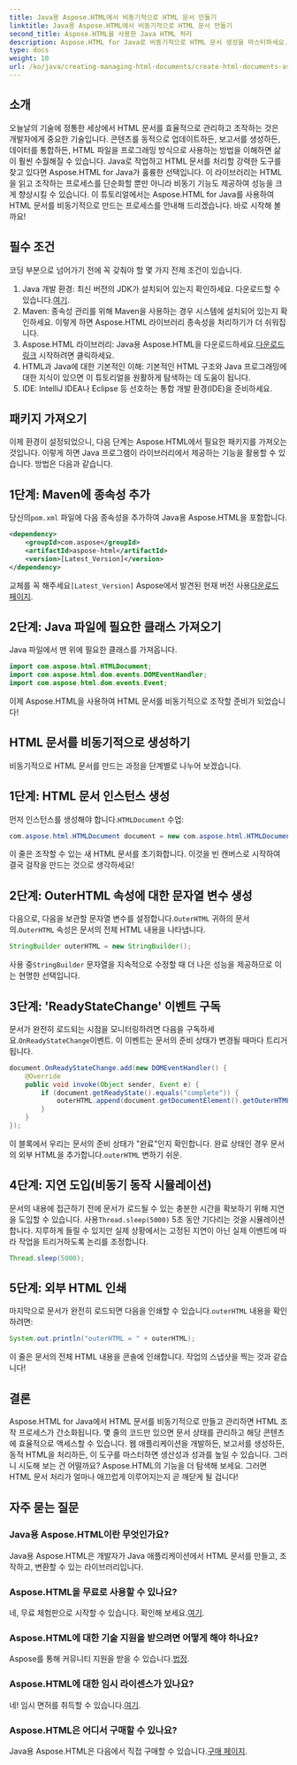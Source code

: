 ```yaml
---
title: Java용 Aspose.HTML에서 비동기적으로 HTML 문서 만들기
linktitle: Java용 Aspose.HTML에서 비동기적으로 HTML 문서 만들기
second_title: Aspose.HTML을 사용한 Java HTML 처리
description: Aspose.HTML for Java로 비동기적으로 HTML 문서 생성을 마스터하세요. 신속한 학습을 위해 단계별 가이드, 팁, FAQ가 포함되어 있습니다.
type: docs
weight: 10
url: /ko/java/creating-managing-html-documents/create-html-documents-async/
---
```

## 소개
오늘날의 기술에 정통한 세상에서 HTML 문서를 효율적으로 관리하고 조작하는 것은 개발자에게 중요한 기술입니다. 콘텐츠를 동적으로 업데이트하든, 보고서를 생성하든, 데이터를 통합하든, HTML 파일을 프로그래밍 방식으로 사용하는 방법을 이해하면 삶이 훨씬 수월해질 수 있습니다. Java로 작업하고 HTML 문서를 처리할 강력한 도구를 찾고 있다면 Aspose.HTML for Java가 훌륭한 선택입니다. 이 라이브러리는 HTML을 읽고 조작하는 프로세스를 단순화할 뿐만 아니라 비동기 기능도 제공하여 성능을 크게 향상시킬 수 있습니다. 이 튜토리얼에서는 Aspose.HTML for Java를 사용하여 HTML 문서를 비동기적으로 만드는 프로세스를 안내해 드리겠습니다. 바로 시작해 볼까요!
## 필수 조건
코딩 부분으로 넘어가기 전에 꼭 갖춰야 할 몇 가지 전제 조건이 있습니다.
1.  Java 개발 환경: 최신 버전의 JDK가 설치되어 있는지 확인하세요. 다운로드할 수 있습니다.[여기](https://www.oracle.com/java/technologies/javase-jdk11-downloads.html).
2. Maven: 종속성 관리를 위해 Maven을 사용하는 경우 시스템에 설치되어 있는지 확인하세요. 이렇게 하면 Aspose.HTML 라이브러리 종속성을 처리하기가 더 쉬워집니다.
3.  Aspose.HTML 라이브러리: Java용 Aspose.HTML을 다운로드하세요.[다운로드 링크](https://releases.aspose.com/html/java/) 시작하려면 클릭하세요.
4. HTML과 Java에 대한 기본적인 이해: 기본적인 HTML 구조와 Java 프로그래밍에 대한 지식이 있으면 이 튜토리얼을 원활하게 탐색하는 데 도움이 됩니다.
5. IDE: IntelliJ IDEA나 Eclipse 등 선호하는 통합 개발 환경(IDE)을 준비하세요.
## 패키지 가져오기
이제 환경이 설정되었으니, 다음 단계는 Aspose.HTML에서 필요한 패키지를 가져오는 것입니다. 이렇게 하면 Java 프로그램이 라이브러리에서 제공하는 기능을 활용할 수 있습니다. 방법은 다음과 같습니다.
## 1단계: Maven에 종속성 추가
 당신의`pom.xml` 파일에 다음 종속성을 추가하여 Java용 Aspose.HTML을 포함합니다.
```xml
<dependency>
    <groupId>com.aspose</groupId>
    <artifactId>aspose-html</artifactId>
    <version>[Latest_Version]</version>
</dependency>
```
 교체를 꼭 해주세요`[Latest_Version]` Aspose에서 발견된 현재 버전 사용[다운로드 페이지](https://releases.aspose.com/html/java/).
## 2단계: Java 파일에 필요한 클래스 가져오기
Java 파일에서 맨 위에 필요한 클래스를 가져옵니다.
```java
import com.aspose.html.HTMLDocument;
import com.aspose.html.dom.events.DOMEventHandler;
import com.aspose.html.dom.events.Event;
```
이제 Aspose.HTML을 사용하여 HTML 문서를 비동기적으로 조작할 준비가 되었습니다!
## HTML 문서를 비동기적으로 생성하기
비동기적으로 HTML 문서를 만드는 과정을 단계별로 나누어 보겠습니다.
## 1단계: HTML 문서 인스턴스 생성
 먼저 인스턴스를 생성해야 합니다.`HTMLDocument` 수업:
```java
com.aspose.html.HTMLDocument document = new com.aspose.html.HTMLDocument();
```
이 줄은 조작할 수 있는 새 HTML 문서를 초기화합니다. 이것을 빈 캔버스로 시작하여 결국 걸작을 만드는 것으로 생각하세요!
## 2단계: OuterHTML 속성에 대한 문자열 변수 생성
 다음으로, 다음을 보관할 문자열 변수를 설정합니다.`OuterHTML` 귀하의 문서의.`OuterHTML` 속성은 문서의 전체 HTML 내용을 나타냅니다.
```java
StringBuilder outerHTML = new StringBuilder();
```
 사용 중`StringBuilder` 문자열을 지속적으로 수정할 때 더 나은 성능을 제공하므로 이는 현명한 선택입니다.
## 3단계: 'ReadyStateChange' 이벤트 구독
 문서가 완전히 로드되는 시점을 모니터링하려면 다음을 구독하세요.`OnReadyStateChange`이벤트. 이 이벤트는 문서의 준비 상태가 변경될 때마다 트리거됩니다.
```java
document.OnReadyStateChange.add(new DOMEventHandler() {
    @Override
    public void invoke(Object sender, Event e) {
        if (document.getReadyState().equals("complete")) {
            outerHTML.append(document.getDocumentElement().getOuterHTML());
        }
    }
});
```
 이 블록에서 우리는 문서의 준비 상태가 "완료"인지 확인합니다. 완료 상태인 경우 문서의 외부 HTML을 추가합니다.`outerHTML` 변하기 쉬운. 
## 4단계: 지연 도입(비동기 동작 시뮬레이션)
 문서의 내용에 접근하기 전에 문서가 로드될 수 있는 충분한 시간을 확보하기 위해 지연을 도입할 수 있습니다. 사용`Thread.sleep(5000)` 5초 동안 기다리는 것을 시뮬레이션합니다. 지루하게 들릴 수 있지만 실제 상황에서는 고정된 지연이 아닌 실제 이벤트에 따라 작업을 트리거하도록 논리를 조정합니다.
```java
Thread.sleep(5000);
```
## 5단계: 외부 HTML 인쇄
 마지막으로 문서가 완전히 로드되면 다음을 인쇄할 수 있습니다.`outerHTML` 내용을 확인하려면:
```java
System.out.println("outerHTML = " + outerHTML);
```
이 줄은 문서의 전체 HTML 내용을 콘솔에 인쇄합니다. 작업의 스냅샷을 찍는 것과 같습니다!
## 결론
Aspose.HTML for Java에서 HTML 문서를 비동기적으로 만들고 관리하면 HTML 조작 프로세스가 간소화됩니다. 몇 줄의 코드만 있으면 문서 상태를 관리하고 해당 콘텐츠에 효율적으로 액세스할 수 있습니다. 웹 애플리케이션을 개발하든, 보고서를 생성하든, 동적 HTML을 처리하든, 이 도구를 마스터하면 생산성과 성과를 높일 수 있습니다.
그러니 시도해 보는 건 어떨까요? Aspose.HTML의 기능을 더 탐색해 보세요. 그러면 HTML 문서 처리가 얼마나 매끄럽게 이루어지는지 곧 깨닫게 될 겁니다!
## 자주 묻는 질문
### Java용 Aspose.HTML이란 무엇인가요?
Java용 Aspose.HTML은 개발자가 Java 애플리케이션에서 HTML 문서를 만들고, 조작하고, 변환할 수 있는 라이브러리입니다.
### Aspose.HTML을 무료로 사용할 수 있나요?
 네, 무료 체험판으로 시작할 수 있습니다. 확인해 보세요.[여기](https://releases.aspose.com/).
### Aspose.HTML에 대한 기술 지원을 받으려면 어떻게 해야 하나요?
 Aspose를 통해 커뮤니티 지원을 받을 수 있습니다.[법정](https://forum.aspose.com/c/html/29).
### Aspose.HTML에 대한 임시 라이센스가 있나요?
 네! 임시 면허를 취득할 수 있습니다.[여기](https://purchase.aspose.com/temporary-license/).
### Aspose.HTML은 어디서 구매할 수 있나요?
 Java용 Aspose.HTML은 다음에서 직접 구매할 수 있습니다.[구매 페이지](https://purchase.aspose.com/buy).